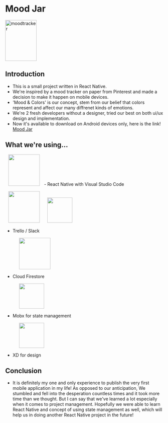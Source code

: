 # Mood Jar
<img alt="moodtracker" src="https://user-images.githubusercontent.com/33106403/46455658-e3f3e580-c760-11e8-8286-430054311b52.png"  width=100 height=130>


## Introduction
- This is a small project written in React Native.
- We're inspired by a mood tracker on paper from Pinterest and made a decision to make it happen on mobile devices.
- 'Mood & Colors' is our concept, stem from our belief that colors represent and affect our many diffrenet kinds of emotions.
- We're 2 fresh developers without a designer, tried our best on both ui/ux design and implementation.
- Now it's available to download on Android devices only, here is the link!
  <a href="https://play.google.com/store/apps/details?id=com.mood_tracker">Mood Jar</a>


## What we're using...

 <img src="https://user-images.githubusercontent.com/33106403/46455714-0d147600-c761-11e8-958c-a7a4c2345bab.png" width=100 height=100 hspace="10"/> 
- React Native with Visual Studio Code

  <img src="https://cdn0.iconfinder.com/data/icons/social-network-24/512/Trello-512.png" width=100 height=100 hspace="10"/> <img src="https://cdn3.iconfinder.com/data/icons/social-network-30/512/social-08-512.png" width=80 height=80 hspace="10"/>
- Trello / Slack

  <img src="https://d1qb2nb5cznatu.cloudfront.net/startups/i/13274-1e708e28fa58694493de9b2f3bf08a11-medium_jpg.jpg?buster=1474899541" width=100 height=100 hspace="20"/>
- Cloud Firestore

  <img src="https://user-images.githubusercontent.com/33106403/46455725-1998ce80-c761-11e8-980f-e89064dc96fd.png" width=80 height=80 hspace="20"/>
- Mobx for state management

  <img src="https://upload.wikimedia.org/wikipedia/commons/thumb/c/c2/Adobe_XD_CC_icon.svg/1050px-Adobe_XD_CC_icon.svg.png" width=80 height=80 hspace="20"/>
- XD for design


## Conclusion
- It is definitely my one and only experience to publish the very first mobile application in my life! As opposed to our anticipation, We stumbled and fell into the desperation countless times and it took more time than we thought. But I can say that we've learned a lot especially when it comes to project management. Hopefully we were able to learn React Native and concept of using state management as well, which will help us in doing another React Native project in the future!
